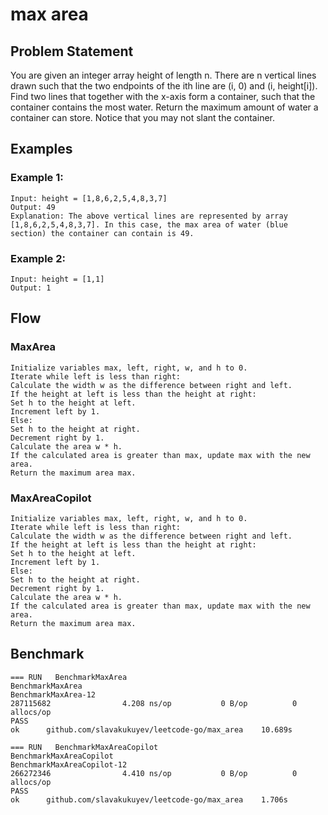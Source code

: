 # max area

## Problem Statement
You are given an integer array height of length n. There are n vertical lines drawn such that the two endpoints of the ith line are (i, 0) and (i, height[i]).
Find two lines that together with the x-axis form a container, such that the container contains the most water.
Return the maximum amount of water a container can store.
Notice that you may not slant the container.

## Examples
### Example 1:
```
Input: height = [1,8,6,2,5,4,8,3,7]
Output: 49
Explanation: The above vertical lines are represented by array [1,8,6,2,5,4,8,3,7]. In this case, the max area of water (blue section) the container can contain is 49.
```

### Example 2:
```
Input: height = [1,1]
Output: 1
```

## Flow
### MaxArea
```text
Initialize variables max, left, right, w, and h to 0.
Iterate while left is less than right:
Calculate the width w as the difference between right and left.
If the height at left is less than the height at right:
Set h to the height at left.
Increment left by 1.
Else:
Set h to the height at right.
Decrement right by 1.
Calculate the area w * h.
If the calculated area is greater than max, update max with the new area.
Return the maximum area max.
```

### MaxAreaCopilot
```text
Initialize variables max, left, right, w, and h to 0.
Iterate while left is less than right:
Calculate the width w as the difference between right and left.
If the height at left is less than the height at right:
Set h to the height at left.
Increment left by 1.
Else:
Set h to the height at right.
Decrement right by 1.
Calculate the area w * h.
If the calculated area is greater than max, update max with the new area.
Return the maximum area max.
```

## Benchmark
```
=== RUN   BenchmarkMaxArea
BenchmarkMaxArea
BenchmarkMaxArea-12
287115682                4.208 ns/op           0 B/op          0 allocs/op
PASS
ok      github.com/slavakukuyev/leetcode-go/max_area    10.689s

=== RUN   BenchmarkMaxAreaCopilot
BenchmarkMaxAreaCopilot
BenchmarkMaxAreaCopilot-12
266272346                4.410 ns/op           0 B/op          0 allocs/op
PASS
ok      github.com/slavakukuyev/leetcode-go/max_area    1.706s
```